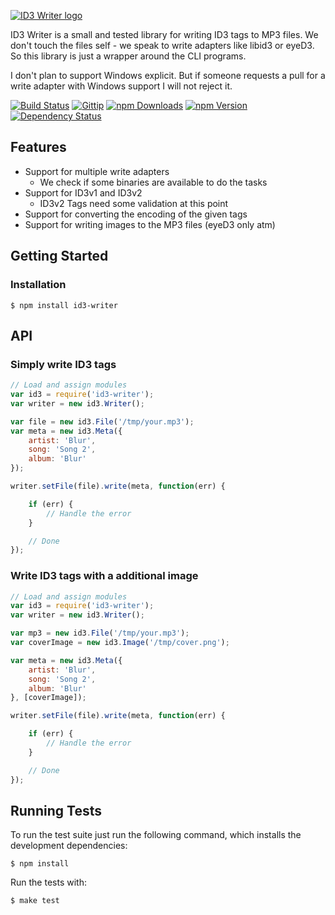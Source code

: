 [![ID3 Writer logo](https://raw.githubusercontent.com/Jack12816/id3-writer/master/logo.png)]()

ID3 Writer is a small and tested library for writing ID3 tags to MP3
files. We don't touch the files self - we speak to write adapters like
libid3 or eyeD3. So this library is just a wrapper around the CLI programs.

I don't plan to support Windows explicit. But if someone requests a pull
for a write adapter with Windows support I will not reject it.

[![Build Status](http://img.shields.io/travis/Jack12816/id3-writer.svg)](http://travis-ci.org/Jack12816/id3-writer)
[![Gittip](http://img.shields.io/gittip/Jack12816.png)](https://www.gittip.com/Jack12816/)
[![npm Downloads](http://img.shields.io/npm/dm/id3-writer.svg)](https://www.npmjs.org/package/id3-writer)
[![npm Version](http://img.shields.io/npm/v/id3-writer.svg)](https://www.npmjs.org/package/id3-writer)
[![Dependency Status](https://david-dm.org/jack12816/id3-writer.png)](https://david-dm.org/jack12816/id3-writer)

## Features

* Support for multiple write adapters
    * We check if some binaries are available to do the tasks
* Support for ID3v1 and ID3v2
    * ID3v2 Tags need some validation at this point
* Support for converting the encoding of the given tags
* Support for writing images to the MP3 files (eyeD3 only atm)

## Getting Started

### Installation

    $ npm install id3-writer

## API

### Simply write ID3 tags

```js
// Load and assign modules
var id3 = require('id3-writer');
var writer = new id3.Writer();

var file = new id3.File('/tmp/your.mp3');
var meta = new id3.Meta({
    artist: 'Blur',
    song: 'Song 2',
    album: 'Blur'
});

writer.setFile(file).write(meta, function(err) {

    if (err) {
        // Handle the error
    }

    // Done
});
```

### Write ID3 tags with a additional image

```js
// Load and assign modules
var id3 = require('id3-writer');
var writer = new id3.Writer();

var mp3 = new id3.File('/tmp/your.mp3');
var coverImage = new id3.Image('/tmp/cover.png');

var meta = new id3.Meta({
    artist: 'Blur',
    song: 'Song 2',
    album: 'Blur'
}, [coverImage]);

writer.setFile(file).write(meta, function(err) {

    if (err) {
        // Handle the error
    }

    // Done
});
```

## Running Tests

To run the test suite just run the following command, which installs the
development dependencies:

    $ npm install

Run the tests with:

    $ make test

